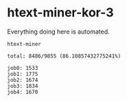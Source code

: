 # htext-miner-kor-3

Everything doing here is automated.

```
htext-miner

total: 8486/9855 (86.10857432775241%)

job0: 1533
job1: 1775
job2: 1674
job3: 1834
job4: 1670
```